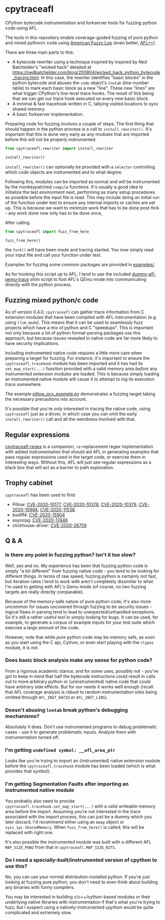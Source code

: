 # cpytraceafl

CPython bytecode instrumentation and forkserver tools for fuzzing python code using AFL.

The tools in this repository enable coverage-guided fuzzing of pure python and mixed python/c
code using [American Fuzzy Lop](https://github.com/google/AFL) (even better,
[AFL++](https://github.com/vanhauser-thc/AFLplusplus)).

There are three main parts to this:

 - A bytecode rewriter using a technique inspired by inspired by Ned Batchelder's "wicked hack"
   detailed at https://nedbatchelder.com/blog/200804/wicked_hack_python_bytecode_tracing.html.
   In this case, the rewriter identifies "basic blocks" in the python bytecode and abuses the
   `code` object's `lnotab` (line-number table) to mark each basic block as a new "line".
   These new "lines" are what trigger CPython's line-level trace hooks. The result of this being
   that we can get our trace hook executed on every new basic block.
 - A minimal & fast tracehook written in C, tallying visited locations to sysv shared memory.
 - A basic forkserver implementation.

Preparing code for fuzzing involves a couple of steps. The first thing that should happen in
the python process is a call to `install_rewriter()`. It's important that this is done very
early as any modules that are imported before this will not be properly instrumented.

```python
from cpytraceafl.rewriter import install_rewriter

install_rewriter()
```

`install_rewriter()` can optionally be provided with a `selector` controlling which code objects
are instrumented and to what degree.

Following this, modules can be imported as normal and will be instrumented by the monkeypatched
`compile` functions. It's usually a good idea to initialize the test environment next, 
performing as many setup procedures as possible before the input file is read. This may
include doing an initial run of the function under test to ensure any internal imports or caches
are set up. This is because we want to minimize work that has to be done post-fork - any work
done now only has to be done once,

After calling

```python
from cpytraceafl import fuzz_from_here

fuzz_from_here()
```

the `fork()` will have been made and tracing started. You now simply read your input file and
call your function under test.

Examples for fuzzing some common packages are provided in [examples/](./examples/).

As for hooking this script up to AFL, I tend to use the included
[dummy-afl-qemu-trace](./dummy-afl-qemu-trace) shim script to fool AFL's QEmu mode into
communicating directly with the python process.

## Fuzzing mixed python/c code

As of version 0.4.0, `cpytraceafl` can gather trace information from C extension modules that
have been compiled with AFL instrumentation (e.g. using `llvm_mode`). This means that it can
be used to seamlessly fuzz projects which have a mix of python and C "speedups". This is
important not only because a lot of python format-parsing packages use this approach, but
because issues revealed in native code are far more likely to have security implications.

Including instrumented native code requires a little more care when preparing a target for
fuzzing. For instance, it's important to ensure the `cpytraceafl.tracehook` module has been
imported and it has had its `set_map_start(...)` function provided with a valid memory
area *before* any instrumented extension modules are loaded. This is because simply loading an
instrumented native module will cause it to attempt to log its execution trace somewhere.

The example [pillow_pcx_example.py](./examples/pillow_pcx_example.py) demonstrates a fuzzing
target taking the necessary precautions into account.

It's possible that you're _only_ interested in tracing the native code, using `cpytraceafl`
just as a driver, in which case you can omit the early `install_rewriter()` call and all
the weirdness involved with that.

## Regular expressions

[cpytraceafl-regex](https://github.com/risicle/cpytraceafl-regex) is a companion,
`re`-replacement regex implementation with added instrumentation that should aid AFL in
generating examples that pass regular expressions used in the target code, or
exercise them in interesting ways. Without this, AFL will just see regular expressions
as a black box that will act as a barrier to path exploration.

## Trophy cabinet

`cpytraceafl` has been used to find:

 - Pillow: [CVE-2020-10177](https://nvd.nist.gov/vuln/detail/CVE-2020-10177),
   [CVE-2020-10378](https://nvd.nist.gov/vuln/detail/CVE-2020-10378),
   [CVE-2020-10379](https://nvd.nist.gov/vuln/detail/CVE-2020-10379),
   [CVE-2020-10994](https://nvd.nist.gov/vuln/detail/CVE-2020-10994),
   [CVE-2020-11538](https://nvd.nist.gov/vuln/detail/CVE-2020-11538).
 - bsdiff4: [CVE-2020-15904](https://nvd.nist.gov/vuln/detail/CVE-2020-15904)
 - asyncpg: [CVE-2020-17446](https://nvd.nist.gov/vuln/detail/CVE-2020-17446)
 - clickhouse-driver: [CVE-2020-26759](https://nvd.nist.gov/vuln/detail/CVE-2020-26759)

## Q & A

### Is there any point in fuzzing python? Isn't it too slow?

Well, yes and no. My experience has been that fuzzing python code is simply "a bit different"
from fuzzing native code - you tend to be looking for different things. In terms of raw speed,
fuzzing python is certainly not fast, but iteration rates I tend to work with aren't completely
dissimilar to what I'm used to getting with AFL's Qemu mode (of course, no two fuzzing targets
are really directly comparable).

Because of the memory-safe nature of pure python code, it's also more uncommon for issues
uncovered through fuzzing to be security issues - logical flaws in parsing tend to lead to
unexpected/unhandled exceptions. So it's still a rather useful tool in simply looking for bugs.
It can be used, for example, to generate a corpus of example inputs for your test suite which
exercise a large amount of the code.

However, note that while *pure* python code may be memory safe, as soon as you start using
the C api, Cython, or even start playing with the `ctypes` module, it is *not*.

### Does basic block analysis make any sense for python code?

From a rigorous academic stance, and for some uses, possibly not - you've got to keep in mind
that half the bytecode instructions could result in calls out to more arbitrary python or
(uninstrumented) native code that could have arbitrary side effects. But for our needs it works
well enough (recall that AFL coverage analysis is robust to random instrumentation
sites being omitted through `AFL_INST_RATIO` or `AFL_INST_LIBS`).

### Doesn't abusing `lnotab` break python's debugging mechanisms?

Absolutely it does. Don't use instrumented programs to debug problematic cases - use it to
generate problematic inputs. Analyze them with instrumentation turned off.

### I'm getting `undefined symbol: __afl_area_ptr`

Looks like you're trying to import an (instrumented) native extension module before the
`cpytraceafl.tracehook` module has been loaded (which is what provides that symbol).

### I'm getting Segmentation Faults after importing an instrumented native module

You probably also need to provide `cpytraceafl.tracehook.set_map_start(...)` with a valid
writeable memory area before the import. Assuming you're not interested in the trace associated
with the import process, this can just be a dummy which you later discard. I'd recommend either
using an `mmap` object or `sysv_ipc.SharedMemory`. When `fuzz_from_here()` is called, this will
be replaced with right one.

It's also possible the instrumented module was built with a different AFL `MAP_SIZE_POW2` from
that in `cpytraceafl.MAP_SIZE_BITS`.

### Do I need a specially-built/instrumented version of cpython to use this?

No, you can use your normal distribution-installed python. If you're just looking at
fuzzing pure python, you don't need to even think about building any binaries with
funny compilers.

You may be interested in building c/c++/cython-based modules or their underlying native
libraries with instrumentation if that's what you're trying to fuzz, but I suspect using
a natively-instrumented _cpython_ would be quite complicated and extremely slow.
